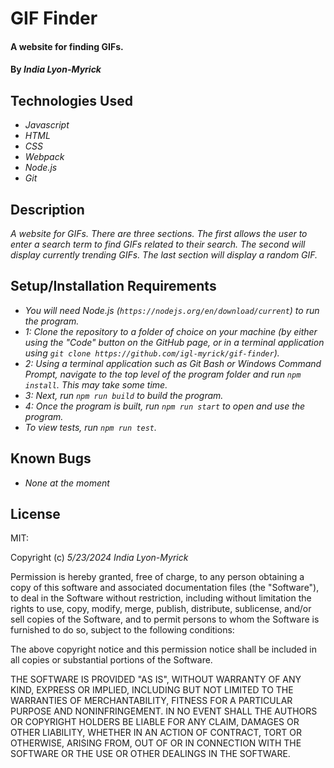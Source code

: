 # GIF Finder
#### A website for finding GIFs.

#### By _**India Lyon-Myrick**_

## Technologies Used

* _Javascript_
* _HTML_
* _CSS_
* _Webpack_
* _Node.js_
* _Git_

## Description

_A website for GIFs. There are three sections. The first allows the user to enter a search term to find GIFs related to their search. The second will display currently trending GIFs. The last section will display a random GIF._

## Setup/Installation Requirements

* _You will need Node.js (`https://nodejs.org/en/download/current`) to run the program._
* _1: Clone the repository to a folder of choice on your machine (by either using the "Code" button on the GitHub page, or in a terminal application using `git clone https://github.com/igl-myrick/gif-finder`)._
* _2: Using a terminal application such as Git Bash or Windows Command Prompt, navigate to the top level of the program folder and run `npm install`. This may take some time._
* _3: Next, run `npm run build` to build the program._
* _4: Once the program is built, run `npm run start` to open and use the program._
* _To view tests, run `npm run test`._

## Known Bugs

* _None at the moment_

## License

MIT:

Copyright (c) _5/23/2024_ _India Lyon-Myrick_

Permission is hereby granted, free of charge, to any person obtaining a copy of this software and associated documentation files (the "Software"), to deal in the Software without restriction, including without limitation the rights to use, copy, modify, merge, publish, distribute, sublicense, and/or sell copies of the Software, and to permit persons to whom the Software is furnished to do so, subject to the following conditions:

The above copyright notice and this permission notice shall be included in all copies or substantial portions of the Software.

THE SOFTWARE IS PROVIDED "AS IS", WITHOUT WARRANTY OF ANY KIND, EXPRESS OR IMPLIED, INCLUDING BUT NOT LIMITED TO THE WARRANTIES OF MERCHANTABILITY, FITNESS FOR A PARTICULAR PURPOSE AND NONINFRINGEMENT. IN NO EVENT SHALL THE AUTHORS OR COPYRIGHT HOLDERS BE LIABLE FOR ANY CLAIM, DAMAGES OR OTHER LIABILITY, WHETHER IN AN ACTION OF CONTRACT, TORT OR OTHERWISE, ARISING FROM, OUT OF OR IN CONNECTION WITH THE SOFTWARE OR THE USE OR OTHER DEALINGS IN THE SOFTWARE.